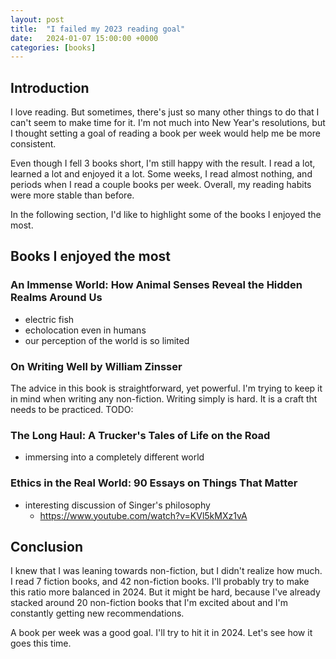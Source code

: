 ```yaml
---
layout: post
title:  "I failed my 2023 reading goal"
date:   2024-01-07 15:00:00 +0000
categories: [books]
---
```


## Introduction

I love reading. But sometimes, there's just so many other things to do that I can't seem to make time for it.
I'm not much into New Year's resolutions, but I thought setting a goal of reading a book per week would help me be more consistent.

Even though I fell 3 books short, I'm still happy with the result. I read a lot, learned a lot and enjoyed it a lot.
Some weeks, I read almost nothing, and periods when I read a couple books per week. Overall, my reading habits
were more stable than before.

In the following section, I'd like to highlight some of the books I enjoyed the most.

## Books I enjoyed the most

### An Immense World: How Animal Senses Reveal the Hidden Realms Around Us
- electric fish
- echolocation even in humans
- our perception of the world is so limited

### On Writing Well by William Zinsser
The advice in this book is straightforward, yet powerful. I'm trying to keep it in mind when writing any non-fiction.
Writing simply is hard. It is a craft tht needs to be practiced.
TODO:

### The Long Haul: A Trucker's Tales of Life on the Road
- immersing into a completely different world
### Ethics in the Real World: 90 Essays on Things That Matter
- interesting discussion of Singer's philosophy
  - https://www.youtube.com/watch?v=KVl5kMXz1vA

## Conclusion
I knew that I was leaning towards non-fiction, but I didn't realize how much. I read 7 fiction books, and 42 non-fiction books.
I'll probably try to make this ratio more balanced in 2024. But it might be hard, because I've already stacked around 20 non-fiction books
that I'm excited about and I'm constantly getting new recommendations.

A book per week was a good goal. I'll try to hit it in 2024. Let's see how it goes this time.


